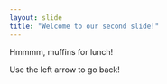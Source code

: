 ```yaml
---
layout: slide
title: "Welcome to our second slide!"
---
```

Hmmmm, muffins for lunch!

Use the left arrow to go back!
